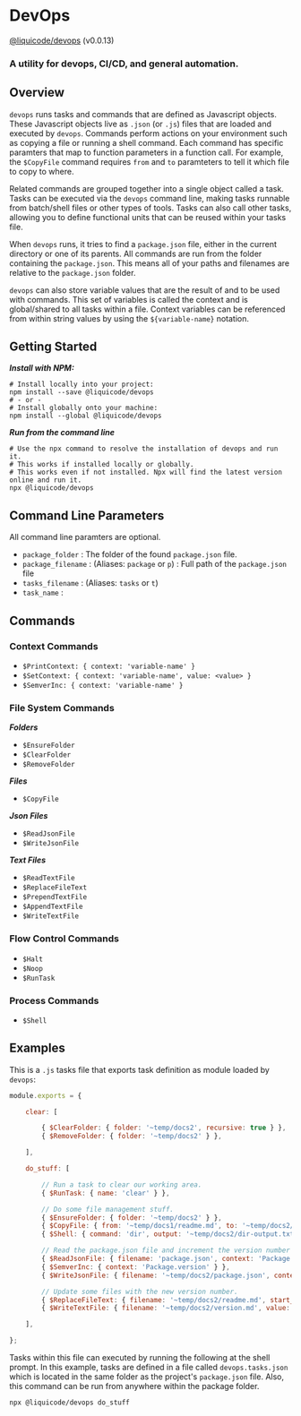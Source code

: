 # DevOps
[@liquicode/devops](https://github.com/liquicode/devops) (v0.0.13)

### A utility for devops, CI/CD, and general automation.


Overview
---------------------------------------------------------------------

`devops` runs tasks and commands that are defined as Javascript objects.
These Javascript objects live as `.json` (or `.js`) files that are loaded and executed by `devops`.
Commands perform actions on your environment such as copying a file or running a shell command.
Each command has specific paramters that map to function parameters in a function call.
For example, the `$CopyFile` command requires `from` and `to` paramteters to tell it which file to copy to where.

Related commands are grouped together into a single object called a task.
Tasks can be executed via the `devops` command line, making tasks runnable from batch/shell files or other types of tools.
Tasks can also call other tasks, allowing you to define functional units that can be reused within your tasks file.

When `devops` runs, it tries to find a `package.json` file, either in the current directory or one of its parents.
All commands are run from the folder containing the `package.json`.
This means all of your paths and filenames are relative to the `package.json` folder.

`devops` can also store variable values that are the result of and to be used with commands.
This set of variables is called the context and is global/shared to all tasks within a file.
Context variables can be referenced from within string values by using the `${variable-name}` notation.


Getting Started
---------------------------------------------------------------------

***Install with NPM:***
```shell
# Install locally into your project:
npm install --save @liquicode/devops
# - or -
# Install globally onto your machine:
npm install --global @liquicode/devops
```

***Run from the command line***
```shell
# Use the npx command to resolve the installation of devops and run it.
# This works if installed locally or globally.
# This works even if not installed. Npx will find the latest version online and run it.
npx @liquicode/devops
```


Command Line Parameters
---------------------------------------------------------------------

All command line paramters are optional.

- `package_folder` : The folder of the found `package.json` file.
- `package_filename` : (Aliases: `package` or `p`) : Full path of the `package.json` file
- `tasks_filename` : (Aliases: `tasks` or `t`)
- `task_name` : 


Commands
---------------------------------------------------------------------

### Context Commands

- `$PrintContext: { context: 'variable-name' }`
- `$SetContext: { context: 'variable-name', value: <value> }`
- `$SemverInc: { context: 'variable-name' }`


### File System Commands

***Folders***
- `$EnsureFolder`
- `$ClearFolder`
- `$RemoveFolder`

***Files***
- `$CopyFile`

***Json Files***
- `$ReadJsonFile`
- `$WriteJsonFile`

***Text Files***
- `$ReadTextFile`
- `$ReplaceFileText`
- `$PrependTextFile`
- `$AppendTextFile`
- `$WriteTextFile`


### Flow Control Commands

- `$Halt`
- `$Noop`
- `$RunTask`


### Process Commands

- `$Shell`


Examples
---------------------------------------------------------------------

This is a `.js` tasks file that exports task definition as module loaded by `devops`:

```js
module.exports = {

	clear: [

		{ $ClearFolder: { folder: '~temp/docs2', recursive: true } },
		{ $RemoveFolder: { folder: '~temp/docs2' } },

	],

	do_stuff: [

		// Run a task to clear our working area.
		{ $RunTask: { name: 'clear' } },

		// Do some file management stuff.
		{ $EnsureFolder: { folder: '~temp/docs2' } },
		{ $CopyFile: { from: '~temp/docs1/readme.md', to: '~temp/docs2/readme.md' } },
		{ $Shell: { command: 'dir', output: '~temp/docs2/dir-output.txt' } },

		// Read the package.json file and increment the version number field.
		{ $ReadJsonFile: { filename: 'package.json', context: 'Package' } },
		{ $SemverInc: { context: 'Package.version' } },
		{ $WriteJsonFile: { filename: '~temp/docs2/package.json', context: 'Package', friendly: true } },

		// Update some files with the new version number.
		{ $ReplaceFileText: { filename: '~temp/docs2/readme.md', start_text: 'v(', end_text: ')', value: '${Package.version}' } },
		{ $WriteTextFile: { filename: '~temp/docs2/version.md', value: '${Package.version}' } },

	],

};
```

Tasks within this file can executed by running the following at the shell prompt.
In this example, tasks are defined in a file called `devops.tasks.json` which is located in the
  same folder as the project's `package.json` file.
Also, this command can be run from anywhere within the package folder.

```shell
npx @liquicode/devops do_stuff
```
